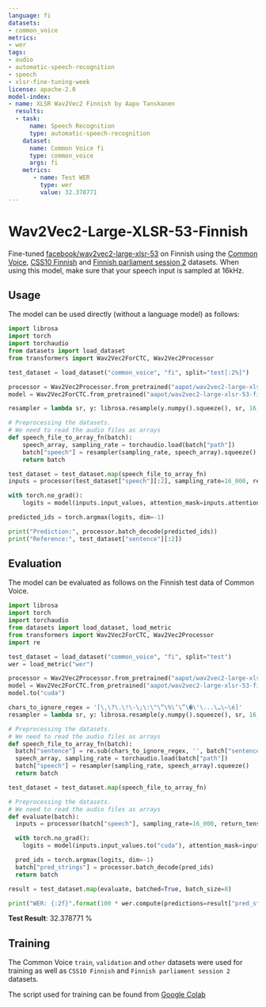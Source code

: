 ```yaml
---
language: fi
datasets:
- common_voice
metrics:
- wer
tags:
- audio
- automatic-speech-recognition
- speech
- xlsr-fine-tuning-week
license: apache-2.0
model-index:
- name: XLSR Wav2Vec2 Finnish by Aapo Tanskanen
  results:
  - task: 
      name: Speech Recognition
      type: automatic-speech-recognition
    dataset:
      name: Common Voice fi
      type: common_voice
      args: fi
    metrics:
       - name: Test WER
         type: wer
         value: 32.378771
---
```


# Wav2Vec2-Large-XLSR-53-Finnish

Fine-tuned [facebook/wav2vec2-large-xlsr-53](https://huggingface.co/facebook/wav2vec2-large-xlsr-53) on Finnish using the [Common Voice](https://huggingface.co/datasets/common_voice), [CSS10 Finnish](https://www.kaggle.com/bryanpark/finnish-single-speaker-speech-dataset) and [Finnish parliament session 2](https://b2share.eudat.eu/records/4df422d631544ce682d6af1d4714b2d4) datasets.
When using this model, make sure that your speech input is sampled at 16kHz.

## Usage

The model can be used directly (without a language model) as follows:

```python
import librosa
import torch
import torchaudio
from datasets import load_dataset
from transformers import Wav2Vec2ForCTC, Wav2Vec2Processor

test_dataset = load_dataset("common_voice", "fi", split="test[:2%]")

processor = Wav2Vec2Processor.from_pretrained("aapot/wav2vec2-large-xlsr-53-finnish")
model = Wav2Vec2ForCTC.from_pretrained("aapot/wav2vec2-large-xlsr-53-finnish")

resampler = lambda sr, y: librosa.resample(y.numpy().squeeze(), sr, 16_000)

# Preprocessing the datasets.
# We need to read the audio files as arrays
def speech_file_to_array_fn(batch):
    speech_array, sampling_rate = torchaudio.load(batch["path"])
    batch["speech"] = resampler(sampling_rate, speech_array).squeeze()
    return batch

test_dataset = test_dataset.map(speech_file_to_array_fn)
inputs = processor(test_dataset["speech"][:2], sampling_rate=16_000, return_tensors="pt", padding=True)

with torch.no_grad():
    logits = model(inputs.input_values, attention_mask=inputs.attention_mask).logits

predicted_ids = torch.argmax(logits, dim=-1)

print("Prediction:", processor.batch_decode(predicted_ids))
print("Reference:", test_dataset["sentence"][:2])
```


## Evaluation

The model can be evaluated as follows on the Finnish test data of Common Voice.  


```python
import librosa
import torch
import torchaudio
from datasets import load_dataset, load_metric
from transformers import Wav2Vec2ForCTC, Wav2Vec2Processor
import re

test_dataset = load_dataset("common_voice", "fi", split="test")
wer = load_metric("wer")

processor = Wav2Vec2Processor.from_pretrained("aapot/wav2vec2-large-xlsr-53-finnish")
model = Wav2Vec2ForCTC.from_pretrained("aapot/wav2vec2-large-xlsr-53-finnish")
model.to("cuda")

chars_to_ignore_regex = '[\,\?\.\!\-\;\:\"\“\%\‘\”\�\'\...\…\–\é]'
resampler = lambda sr, y: librosa.resample(y.numpy().squeeze(), sr, 16_000)

# Preprocessing the datasets.
# We need to read the audio files as arrays
def speech_file_to_array_fn(batch):
  batch["sentence"] = re.sub(chars_to_ignore_regex, '', batch["sentence"]).lower()
  speech_array, sampling_rate = torchaudio.load(batch["path"])
  batch["speech"] = resampler(sampling_rate, speech_array).squeeze()
  return batch

test_dataset = test_dataset.map(speech_file_to_array_fn)

# Preprocessing the datasets.
# We need to read the audio files as arrays
def evaluate(batch):
  inputs = processor(batch["speech"], sampling_rate=16_000, return_tensors="pt", padding=True)

  with torch.no_grad():
    logits = model(inputs.input_values.to("cuda"), attention_mask=inputs.attention_mask.to("cuda")).logits

  pred_ids = torch.argmax(logits, dim=-1)
  batch["pred_strings"] = processor.batch_decode(pred_ids)
  return batch

result = test_dataset.map(evaluate, batched=True, batch_size=8)

print("WER: {:2f}".format(100 * wer.compute(predictions=result["pred_strings"], references=result["sentence"])))
```

**Test Result**: 32.378771 %


## Training

The Common Voice `train`, `validation` and `other` datasets were used for training as well as `CSS10 Finnish` and `Finnish parliament session 2` datasets.

The script used for training can be found from [Google Colab](https://colab.research.google.com/drive/1vnEGC9BnNRmVyIHj-0UsVulh_cUYSGWA?usp=sharing)